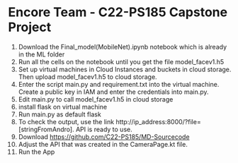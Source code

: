 # Encore Team - C22-PS185 Capstone Project

1. Download the Final_model(MobileNet).ipynb notebook which is already in the ML folder
2. Run all the cells on the notebook until you get the file model_facev1.h5
3. Set up virtual machines in Cloud Instances and buckets in cloud storage. Then upload model_facev1.h5 to cloud storage.
4. Enter the script main.py and requirement.txt into the virtual machine. Create a public key in IAM and enter the credentials into main.py.
5. Edit main.py to call model_facev1.h5 in cloud storage
6. install flask on virtual machine
7. Run main.py as default flask
8. To check the output, use the link http://ip_address:8000/?file=[stringFromAndro]. API is ready to use.
9. Download https://github.com/C22-PS185/MD-Sourcecode
10. Adjust the API that was created in the CameraPage.kt file.
11. Run the App
